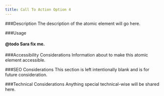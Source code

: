 ```yaml
---
title: Call To Action Option 4
---
```


###Description
The description of the atomic element will go here.

###Usage
#### @todo Sara fix me.

###Accessibility Considerations
Information about to make this atomic element accessible.

###SEO Considerations
This section is left intentionally blank and is for future consideration.

###Technical Considerations
Anything special technical-wise will be shared here.
